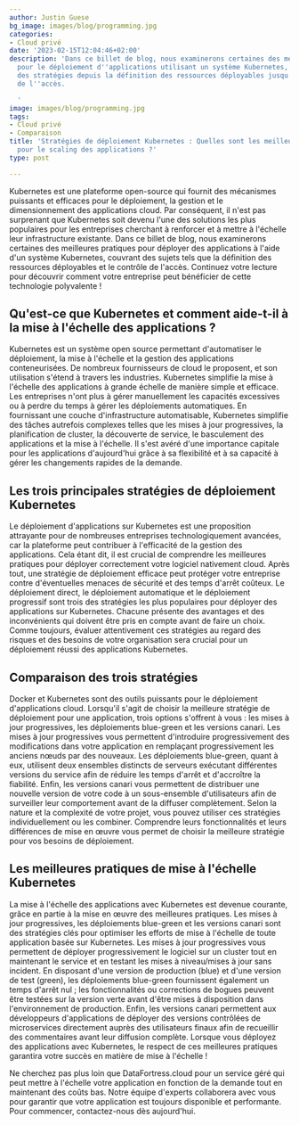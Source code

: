 ```yaml
---
author: Justin Guese
bg_image: images/blog/programming.jpg
categories:
- Cloud privé
date: '2023-02-15T12:04:46+02:00'
description: 'Dans ce billet de blog, nous examinerons certaines des meilleures pratiques
  pour le déploiement d''applications utilisant un système Kubernetes, en examinant
  des stratégies depuis la définition des ressources déployables jusqu''au contrôle
  de l''accès.

  '
image: images/blog/programming.jpg
tags:
- Cloud privé
- Comparaison
title: 'Stratégies de déploiement Kubernetes : Quelles sont les meilleures pratiques
  pour le scaling des applications ?'
type: post

---
```

Kubernetes est une plateforme open-source qui fournit des mécanismes puissants et efficaces pour le déploiement, la gestion et le dimensionnement des applications cloud. Par conséquent, il n'est pas surprenant que Kubernetes soit devenu l'une des solutions les plus populaires pour les entreprises cherchant à renforcer et à mettre à l'échelle leur infrastructure existante. Dans ce billet de blog, nous examinerons certaines des meilleures pratiques pour déployer des applications à l'aide d'un système Kubernetes, couvrant des sujets tels que la définition des ressources déployables et le contrôle de l'accès. Continuez votre lecture pour découvrir comment votre entreprise peut bénéficier de cette technologie polyvalente !

## Qu'est-ce que Kubernetes et comment aide-t-il à la mise à l'échelle des applications ?

Kubernetes est un système open source permettant d'automatiser le déploiement, la mise à l'échelle et la gestion des applications conteneurisées. De nombreux fournisseurs de cloud le proposent, et son utilisation s'étend à travers les industries. Kubernetes simplifie la mise à l'échelle des applications à grande échelle de manière simple et efficace. Les entreprises n'ont plus à gérer manuellement les capacités excessives ou à perdre du temps à gérer les déploiements automatiques. En fournissant une couche d'infrastructure automatisable, Kubernetes simplifie des tâches autrefois complexes telles que les mises à jour progressives, la planification de cluster, la découverte de service, le basculement des applications et la mise à l'échelle. Il s'est avéré d'une importance capitale pour les applications d'aujourd'hui grâce à sa flexibilité et à sa capacité à gérer les changements rapides de la demande.

## Les trois principales stratégies de déploiement Kubernetes

Le déploiement d'applications sur Kubernetes est une proposition attrayante pour de nombreuses entreprises technologiquement avancées, car la plateforme peut contribuer à l'efficacité de la gestion des applications. Cela étant dit, il est crucial de comprendre les meilleures pratiques pour déployer correctement votre logiciel nativement cloud. Après tout, une stratégie de déploiement efficace peut protéger votre entreprise contre d'éventuelles menaces de sécurité et des temps d'arrêt coûteux. Le déploiement direct, le déploiement automatique et le déploiement progressif sont trois des stratégies les plus populaires pour déployer des applications sur Kubernetes. Chacune présente des avantages et des inconvénients qui doivent être pris en compte avant de faire un choix. Comme toujours, évaluer attentivement ces stratégies au regard des risques et des besoins de votre organisation sera crucial pour un déploiement réussi des applications Kubernetes.

## Comparaison des trois stratégies

Docker et Kubernetes sont des outils puissants pour le déploiement d'applications cloud. Lorsqu'il s'agit de choisir la meilleure stratégie de déploiement pour une application, trois options s'offrent à vous : les mises à jour progressives, les déploiements blue-green et les versions canari. Les mises à jour progressives vous permettent d'introduire progressivement des modifications dans votre application en remplaçant progressivement les anciens nœuds par des nouveaux. Les déploiements blue-green, quant à eux, utilisent deux ensembles distincts de serveurs exécutant différentes versions du service afin de réduire les temps d'arrêt et d'accroître la fiabilité. Enfin, les versions canari vous permettent de distribuer une nouvelle version de votre code à un sous-ensemble d'utilisateurs afin de surveiller leur comportement avant de la diffuser complètement. Selon la nature et la complexité de votre projet, vous pouvez utiliser ces stratégies individuellement ou les combiner. Comprendre leurs fonctionnalités et leurs différences de mise en œuvre vous permet de choisir la meilleure stratégie pour vos besoins de déploiement.

## Les meilleures pratiques de mise à l'échelle Kubernetes

La mise à l'échelle des applications avec Kubernetes est devenue courante, grâce en partie à la mise en œuvre des meilleures pratiques. Les mises à jour progressives, les déploiements blue-green et les versions canari sont des stratégies clés pour optimiser les efforts de mise à l'échelle de toute application basée sur Kubernetes. Les mises à jour progressives vous permettent de déployer progressivement le logiciel sur un cluster tout en maintenant le service et en testant les mises à niveau/mises à jour sans incident. En disposant d'une version de production (blue) et d'une version de test (green), les déploiements blue-green fournissent également un temps d'arrêt nul ; les fonctionnalités ou corrections de bogues peuvent être testées sur la version verte avant d'être mises à disposition dans l'environnement de production. Enfin, les versions canari permettent aux développeurs d'applications de déployer des versions contrôlées de microservices directement auprès des utilisateurs finaux afin de recueillir des commentaires avant leur diffusion complète. Lorsque vous déployez des applications avec Kubernetes, le respect de ces meilleures pratiques garantira votre succès en matière de mise à l'échelle !

Ne cherchez pas plus loin que DataFortress.cloud pour un service géré qui peut mettre à l'échelle votre application en fonction de la demande tout en maintenant des coûts bas. Notre équipe d'experts collaborera avec vous pour garantir que votre application est toujours disponible et performante. Pour commencer, contactez-nous dès aujourd'hui.
